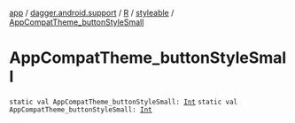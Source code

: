 [app](../../../index.md) / [dagger.android.support](../../index.md) / [R](../index.md) / [styleable](index.md) / [AppCompatTheme_buttonStyleSmall](./-app-compat-theme_button-style-small.md)

# AppCompatTheme_buttonStyleSmall

`static val AppCompatTheme_buttonStyleSmall: `[`Int`](https://kotlinlang.org/api/latest/jvm/stdlib/kotlin/-int/index.html)
`static val AppCompatTheme_buttonStyleSmall: `[`Int`](https://kotlinlang.org/api/latest/jvm/stdlib/kotlin/-int/index.html)